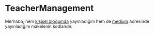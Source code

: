 ﻿# TeacherManagement

Merhaba, hem [kişisel bloğumda](https://eniskurtayyilmaz.com/c-sharp-ornegiyle-katmanli-mimari-de-ne/)   yayınladığım hem de [medium](https://medium.com/@eniskurtayylmaz/c-%C3%B6rne%C4%9Fiyle-katmanl%C4%B1-mimari-de-ne-2356874020f5) adresinde yayınladığım makelenin kodlarıdır.

